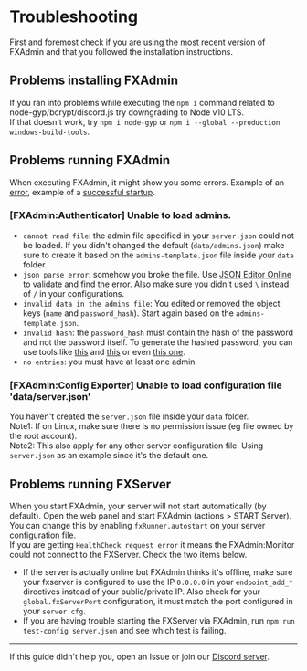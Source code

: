 # Troubleshooting

First and foremost check if you are using the most recent version of FXAdmin and that you followed the installation instructions.


## Problems installing FXAdmin  
If you ran into problems while executing the `npm i` command related to node-gyp/bcrypt/discord.js try downgrading to Node v10 LTS.  
If that doesn't work, try `npm i node-gyp` or `npm i --global --production windows-build-tools`.


## Problems running FXAdmin  
When executing FXAdmin, it might show you some errors. Example of an [error](https://i.imgur.com/2huiyBf.png), example of a [successful startup](https://i.imgur.com/QLCBZBm.png).

### [FXAdmin:Authenticator] Unable to load admins.
- `cannot read file`: the admin file specified in your `server.json` could not be loaded. If you didn't changed the default (`data/admins.json`) make sure to create it based on the `admins-template.json` file inside your `data` folder.  
- `json parse error`: somehow you broke the file. Use [JSON Editor Online](https://jsoneditoronline.org) to validate and find the error. Also make sure you didn't used `\` instead of `/` in your configurations.
- `invalid data in the admins file`: You edited or removed the object keys (`name` and `password_hash`). Start again based on the `admins-template.json`.
- `invalid hash`: the `password_hash` must contain the hash of the password and not the password itself. To generate the hashed password, you can use tools like [this](https://www.browserling.com/tools/bcrypt) and [this](https://bcrypt-generator.com) or even [this one](https://passwordhashing.com/BCrypt). 
- `no entries`: you must have at least one admin.

### [FXAdmin:Config Exporter] Unable to load configuration file 'data/server.json'
You haven't created the `server.json` file inside your `data` folder.  
Note1: If on Linux, make sure there is no permission issue (eg file owned by the root account).  
Note2: This also apply for any other server configuration file. Using `server.json` as an example since it's the default one.


## Problems running FXServer 
When you start FXAdmin, your server will not start automatically (by default). Open the web panel and start FXAdmin (actions > START Server). You can change this by enabling `fxRunner.autostart` on your server configuration file.  
If you are getting `HealthCheck request error` it means the FXAdmin:Monitor could not connect to the FXServer. Check the two items below.
- If the server is actually online but FXAdmin thinks it's offline, make sure your fxserver is configured to use the IP `0.0.0.0` in your `endpoint_add_*` directives instead of your public/private IP. Also check for your `global.fxServerPort` configuration, it must match the port configured in your `server.cfg`.
- If you are having trouble starting the FXServer via FXAdmin, run `npm run test-config server.json` and see which test is failing.  

<hr>

If this guide didn't help you, open an Issue or join our [Discord server](https://discord.gg/f3TsfvD).
